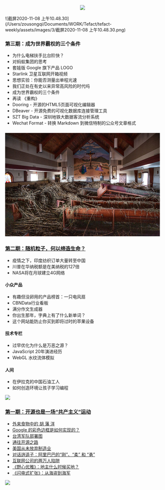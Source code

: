 <div align="center">
  <img src="./assets/images/tefact-weekly.png">
</div>


![截屏2020-11-08 上午10.48.30](/Users/zousongqi/Documents/WORK/Tefact/tefact-weekly/assets/images/3/截屏2020-11-08 上午10.48.30.png)

### 第三期：成为世界霸权的三个条件

- 为什么电梯扶手比台阶快？
- 对蚂蚁集团的思考
- 套娃版 Google 旗下产品 LOGO
- Starlink 卫星互联网开箱视频 
- 思想实验：你能否测量出单程光速
- 我们正处在有史以来异常高风险的时代吗
- 成为世界霸权的三个条件
- 再读 《重构》
- Dooring - 开源的HTML5页面可视化编辑器
- DBeaver - 开源免费的可视化数据库连接管理工具
- SZT Big Data - 深圳地铁大数据客流分析系统
- Wechat Format -  转换 Markdown 到微信特制的公众号文章格式

### ![nlphotohurricanelaurawetlands2church](./assets/images/2/nlphotohurricanelaurawetlands2church.jpg)

### [第二期：随机粒子，何以缔造生命？](./resources/2020-10-24.md)

- 疫情之下，印度纺织订单大量转至中国
- 川普在华纳税额是在美纳税的127倍
- NASA将在月球建立4G网络

#### 小众产品

- 有趣但没卵用的产品榜首：一只电风扇
- CBNData行业看板
- 满分作文生成器
- 你出生那年，字典上有了什么新单词？
- 这个网站能防止你买到即将过时的苹果设备

#### 技术专栏

- 过早优化为什么是万恶之源？
- JavaScript 20年演进经历
- WebGL 水纹流体模拟

#### 人间

- 在伊拉克的中国石油工人
- 如何创造环境让孩子学习编程

![](./assets/images/1.png)

### [第一期：开源也是一场“共产主义”运动](./resources/2020-10-19.md)

- [外来食物中的 胡 藩 洋](https://mp.weixin.qq.com/s/dhs67fD4_663j4htBNYX7g)
- [Google 的彩色边框是如何实现的？](https://mp.weixin.qq.com/s/dhs67fD4_663j4htBNYX7g)
- [台湾军队部署图](https://mp.weixin.qq.com/s/dhs67fD4_663j4htBNYX7g)
- [通往开源之路](https://mp.weixin.qq.com/s/dhs67fD4_663j4htBNYX7g)
- [美国从未放弃制造业](https://mp.weixin.qq.com/s/dhs67fD4_663j4htBNYX7g)
- [对话逍遥子：阿里巴巴的“刚”、“柔” 和 “勇”](https://mp.weixin.qq.com/s/dhs67fD4_663j4htBNYX7g)
- [互联网公司的两万人陷阱](https://mp.weixin.qq.com/s/dhs67fD4_663j4htBNYX7g)
- [《野心优雅》：地主什么时候买地？](https://mp.weixin.qq.com/s/dhs67fD4_663j4htBNYX7g)
- [《闪电式扩张》：从海盗到海军](https://mp.weixin.qq.com/s/dhs67fD4_663j4htBNYX7g)

![](./assets/images/tefact-weekly-qrcode.png)
